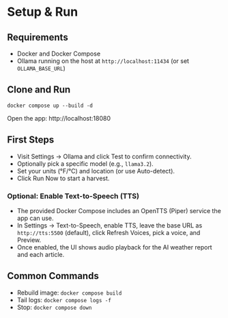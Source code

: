 # Setup & Run

## Requirements

- Docker and Docker Compose
- Ollama running on the host at `http://localhost:11434` (or set `OLLAMA_BASE_URL`)

## Clone and Run

```
docker compose up --build -d
```

Open the app: http://localhost:18080

## First Steps

- Visit Settings → Ollama and click Test to confirm connectivity.
- Optionally pick a specific model (e.g., `llama3.2`).
- Set your units (°F/°C) and location (or use Auto-detect).
- Click Run Now to start a harvest.

### Optional: Enable Text-to-Speech (TTS)

- The provided Docker Compose includes an OpenTTS (Piper) service the app can use.
- In Settings → Text-to-Speech, enable TTS, leave the base URL as `http://tts:5500` (default), click Refresh Voices, pick a voice, and Preview.
- Once enabled, the UI shows audio playback for the AI weather report and each article.

## Common Commands

- Rebuild image: `docker compose build`
- Tail logs: `docker compose logs -f`
- Stop: `docker compose down`
